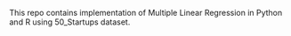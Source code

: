 This repo contains implementation of Multiple Linear Regression in Python and R using 50_Startups dataset.
